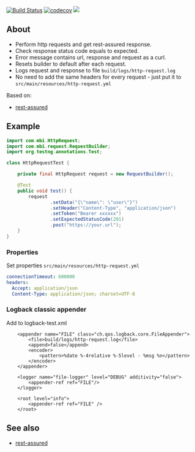 [![Build Status](https://travis-ci.org/mbi88/http-request.svg?branch=master)](https://travis-ci.org/mbi88/http-request)
[![codecov](https://codecov.io/gh/mbi88/http-request/branch/master/graph/badge.svg)](https://codecov.io/gh/mbi88/http-request)
[![](https://jitpack.io/v/mbi88/http-request.svg)](https://jitpack.io/#mbi88/http-request)


## About
 * Perform http requests and get rest-assured response.
 * Check response status code equals to expected.
 * Error message contains url, response and request as a curl.
 * Resets builder to default after each request.
 * Logs request and response to file `build/logs/http-request.log`
 * No need to add the same headers for every request - just put it to `src/main/resources/http-request.yml`

Based on:
- <a href="https://github.com/rest-assured/rest-assured">rest-assured</a> 

## Example
```java
import com.mbi.HttpRequest;
import com.mbi.request.RequestBuilder;
import org.testng.annotations.Test;

class HttpRequestTest {

    private final HttpRequest request = new RequestBuilder();

    @Test
    public void test() {
        request
                .setData("{\"name\": \"user\"}")
                .setHeader("Content-Type", "application/json")
                .setToken("Bearer xxxxxx")
                .setExpectedStatusCode(201)
                .post("https://your.url");
    }
}
```

### Properties
Set properties `src/main/resources/http-request.yml`

```yaml
connectionTimeout: 600000
headers:
  Accept: application/json
  Content-Type: application/json; charset=UTF-8
```

### Logback classic appender
Add to logback-test.xml

```$xslt
    <appender name="FILE" class="ch.qos.logback.core.FileAppender">
        <file>build/logs/http-request.log</file>
        <append>false</append>
        <encoder>
            <pattern>%date %-4relative %-5level - %msg %n</pattern>
        </encoder>
    </appender>

    <logger name="file-logger" level="DEBUG" additivity="false">
        <appender-ref ref="FILE"/>
    </logger>

    <root level="info">
        <appender-ref ref="FILE" />
    </root>
```

## See also
- <a href="https://github.com/rest-assured/rest-assured">rest-assured</a>